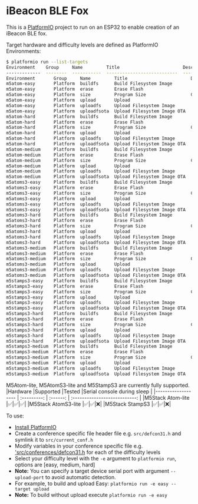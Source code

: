 # iBeacon BLE Fox
This is a [PlatformIO](https://platformio.org/) project to run on an ESP32 to enable creation of an iBeacon BLE fox. 

Target hardware and difficulty levels are defined as PlatformIO Environments:
```bash
$ platformio run --list-targets
Environment    Group     Name         Title                        Description
-------------  --------  -----------  ---------------------------  ----------------------
Environment       Group     Name         Title                        Description
m5atom-easy       Platform  buildfs      Build Filesystem Image
m5atom-easy       Platform  erase        Erase Flash
m5atom-easy       Platform  size         Program Size                 Calculate program size
m5atom-easy       Platform  upload       Upload
m5atom-easy       Platform  uploadfs     Upload Filesystem Image
m5atom-easy       Platform  uploadfsota  Upload Filesystem Image OTA
m5atom-hard       Platform  buildfs      Build Filesystem Image
m5atom-hard       Platform  erase        Erase Flash
m5atom-hard       Platform  size         Program Size                 Calculate program size
m5atom-hard       Platform  upload       Upload
m5atom-hard       Platform  uploadfs     Upload Filesystem Image
m5atom-hard       Platform  uploadfsota  Upload Filesystem Image OTA
m5atom-medium     Platform  buildfs      Build Filesystem Image
m5atom-medium     Platform  erase        Erase Flash
m5atom-medium     Platform  size         Program Size                 Calculate program size
m5atom-medium     Platform  upload       Upload
m5atom-medium     Platform  uploadfs     Upload Filesystem Image
m5atom-medium     Platform  uploadfsota  Upload Filesystem Image OTA
m5atoms3-easy     Platform  buildfs      Build Filesystem Image
m5atoms3-easy     Platform  erase        Erase Flash
m5atoms3-easy     Platform  size         Program Size                 Calculate program size
m5atoms3-easy     Platform  upload       Upload
m5atoms3-easy     Platform  uploadfs     Upload Filesystem Image
m5atoms3-easy     Platform  uploadfsota  Upload Filesystem Image OTA
m5atoms3-hard     Platform  buildfs      Build Filesystem Image
m5atoms3-hard     Platform  erase        Erase Flash
m5atoms3-hard     Platform  size         Program Size                 Calculate program size
m5atoms3-hard     Platform  upload       Upload
m5atoms3-hard     Platform  uploadfs     Upload Filesystem Image
m5atoms3-hard     Platform  uploadfsota  Upload Filesystem Image OTA
m5atoms3-medium   Platform  buildfs      Build Filesystem Image
m5atoms3-medium   Platform  erase        Erase Flash
m5atoms3-medium   Platform  size         Program Size                 Calculate program size
m5atoms3-medium   Platform  upload       Upload
m5atoms3-medium   Platform  uploadfs     Upload Filesystem Image
m5atoms3-medium   Platform  uploadfsota  Upload Filesystem Image OTA
m5stamps3-easy    Platform  buildfs      Build Filesystem Image
m5stamps3-easy    Platform  erase        Erase Flash
m5stamps3-easy    Platform  size         Program Size                 Calculate program size
m5stamps3-easy    Platform  upload       Upload
m5stamps3-easy    Platform  uploadfs     Upload Filesystem Image
m5stamps3-easy    Platform  uploadfsota  Upload Filesystem Image OTA
m5stamps3-hard    Platform  buildfs      Build Filesystem Image
m5stamps3-hard    Platform  erase        Erase Flash
m5stamps3-hard    Platform  size         Program Size                 Calculate program size
m5stamps3-hard    Platform  upload       Upload
m5stamps3-hard    Platform  uploadfs     Upload Filesystem Image
m5stamps3-hard    Platform  uploadfsota  Upload Filesystem Image OTA
m5stamps3-medium  Platform  buildfs      Build Filesystem Image
m5stamps3-medium  Platform  erase        Erase Flash
m5stamps3-medium  Platform  size         Program Size                 Calculate program size
m5stamps3-medium  Platform  upload       Upload
m5stamps3-medium  Platform  uploadfs     Upload Filesystem Image
m5stamps3-medium  Platform  uploadfsota  Upload Filesystem Image OTA
```

M5Atom-lite, M5AtomS3-lite and M5StampS3 are currently fully supported.
|Hardware |Supported |Tested |Serial console during sleep |
|------------------- | :---------: | :------: | :---------------------------: |
|M5Stack Atom-lite |✅|✅|✅|
|M5Stack AtomS3-lite |✅|✅|❌|
|M5Stack StampS3 |✅|✅|❌|

To use:
- [Install PlatformIO](https://platformio.org/install/cli)
- Create a conference specific file header file e.g. `src/defcon31.h` and symlink it to `src/current_conf.h`
- Modify variables in your conference specific file e.g. ['src/conferences/defcon31.h](./src/conferences/defcon31.h) for each of the difficulty levels
- Select your difficulty level with the `-e` argument to `platformio run`, options are [easy, medium, hard]
- **Note:** You can specify a target device serial port with argument `--upload-port` to avoid automatic detection.
- For example, to build and upload Easy: `platformio run -e easy --target upload`
- **Note:** To build without upload execute `platformio run -e easy`
